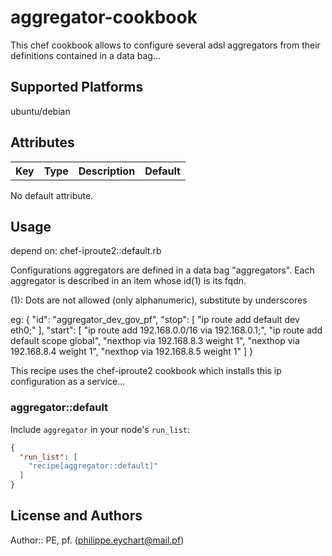 # aggregator-cookbook

 This chef cookbook allows to configure several adsl aggregators from their definitions contained in a data bag...

## Supported Platforms

 ubuntu/debian

## Attributes

<table>
  <tr>
    <th>Key</th>
    <th>Type</th>
    <th>Description</th>
    <th>Default</th>
  </tr>
</table>

 No default attribute.

## Usage

 depend on: chef-iproute2::default.rb

 Configurations aggregators are defined in a data bag "aggregators". Each aggregator is described in an item whose id(1) is its fqdn.

 (1): Dots are not allowed (only alphanumeric), substitute by underscores

eg:
 {
  "id": "aggregator_dev_gov_pf",
  "stop": [
    "ip route add default dev eth0;"
  ],
  "start": [
    "ip route add 192.168.0.0/16 via 192.168.0.1;",
    "ip route add default scope global",
    "nexthop via 192.168.8.3 weight 1",
    "nexthop via 192.168.8.4 weight 1",
    "nexthop via 192.168.8.5 weight 1"
  ]
}

 This recipe uses the chef-iproute2 cookbook which installs this ip configuration as a service...


### aggregator::default

Include `aggregator` in your node's `run_list`:

```json
{
  "run_list": [
    "recipe[aggregator::default]"
  ]
}
```

## License and Authors

Author:: PE, pf. (<philippe.eychart@mail.pf>)
